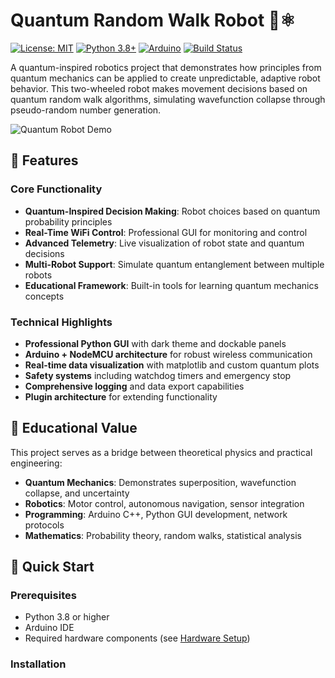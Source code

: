 # Quantum Random Walk Robot 🤖⚛️

[![License: MIT](https://img.shields.io/badge/License-MIT-yellow.svg)](https://opensource.org/licenses/MIT)
[![Python 3.8+](https://img.shields.io/badge/python-3.8+-blue.svg)](https://www.python.org/downloads/)
[![Arduino](https://img.shields.io/badge/Arduino-Compatible-green.svg)](https://www.arduino.cc/)
[![Build Status](https://img.shields.io/badge/build-passing-brightgreen.svg)]()

A quantum-inspired robotics project that demonstrates how principles from quantum mechanics can be applied to create unpredictable, adaptive robot behavior. This two-wheeled robot makes movement decisions based on quantum random walk algorithms, simulating wavefunction collapse through pseudo-random number generation.

![Quantum Robot Demo](assets/images/robot_demo.gif)

## 🌟 Features

### Core Functionality
- **Quantum-Inspired Decision Making**: Robot choices based on quantum probability principles
- **Real-Time WiFi Control**: Professional GUI for monitoring and control
- **Advanced Telemetry**: Live visualization of robot state and quantum decisions
- **Multi-Robot Support**: Simulate quantum entanglement between multiple robots
- **Educational Framework**: Built-in tools for learning quantum mechanics concepts

### Technical Highlights
- **Professional Python GUI** with dark theme and dockable panels
- **Arduino + NodeMCU architecture** for robust wireless communication
- **Real-time data visualization** with matplotlib and custom quantum plots
- **Safety systems** including watchdog timers and emergency stop
- **Comprehensive logging** and data export capabilities
- **Plugin architecture** for extending functionality

## 🎯 Educational Value

This project serves as a bridge between theoretical physics and practical engineering:

- **Quantum Mechanics**: Demonstrates superposition, wavefunction collapse, and uncertainty
- **Robotics**: Motor control, autonomous navigation, sensor integration
- **Programming**: Arduino C++, Python GUI development, network protocols
- **Mathematics**: Probability theory, random walks, statistical analysis

## 🚀 Quick Start

### Prerequisites
- Python 3.8 or higher
- Arduino IDE
- Required hardware components (see [Hardware Setup](docs/hardware-setup.md))

### Installation
